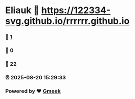 # Eliauk :link: https://122334-svg.github.io/rrrrrr.github.io 
### :page_facing_up: [1](https://122334-svg.github.io/rrrrrr.github.io/tag.html) 
### :speech_balloon: 0 
### :hibiscus: 22 
### :alarm_clock: 2025-08-20 15:29:33 
### Powered by :heart: [Gmeek](https://github.com/Meekdai/Gmeek)
